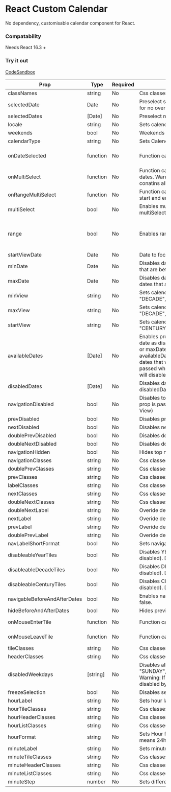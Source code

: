 # React Custom Calendar

No dependency, customisable calendar component for React.

### Compatability

Needs React 16.3 +

### Try it out

[CodeSandbox](https://codesandbox.io/s/github/KristijanJovanovski/react-custom-calendar)

| Prop                         | Type     | Required | Description                                                                                                                                                                                                                                                                                                                                                                                                                                                                                                                                                                           | Example values                                                                                                      |
| ---------------------------- | -------- | -------- | ------------------------------------------------------------------------------------------------------------------------------------------------------------------------------------------------------------------------------------------------------------------------------------------------------------------------------------------------------------------------------------------------------------------------------------------------------------------------------------------------------------------------------------------------------------------------------------- | ------------------------------------------------------------------------------------------------------------------- |
| classNames                   | string   | No       | Css classes to to be added to Calendar Component.                                                                                                                                                                                                                                                                                                                                                                                                                                                                                                                                     | "class1 class2"                                                                                                     |
| selectedDate                 | Date     | No       | Preselect single date. Warning: date is overwritten on date selection. Use selected Dates for no overwriting.                                                                                                                                                                                                                                                                                                                                                                                                                                                                         | new Date()                                                                                                          |
| selectedDates                | [Date]   | No       | Preselect many dates.                                                                                                                                                                                                                                                                                                                                                                                                                                                                                                                                                                 | [new Date(), new Date()]                                                                                            |
| locale                       | string   | No       | Sets calendar locale. Defaults to "en".                                                                                                                                                                                                                                                                                                                                                                                                                                                                                                                                               | "mk"                                                                                                                |
| weekends                     | bool     | No       | Weekends are styled. Defaults to false.                                                                                                                                                                                                                                                                                                                                                                                                                                                                                                                                               | true                                                                                                                |
| calendarType                 | string   | No       | Sets Calendar Type. Available types: "US", "ISO 8601". Defaults to "US".                                                                                                                                                                                                                                                                                                                                                                                                                                                                                                              | "ISO 8601"                                                                                                          |
| onDateSelected               | function | No       | Function called on every date selection.                                                                                                                                                                                                                                                                                                                                                                                                                                                                                                                                              | (date, selected) => { console.log(date,selected) }                                                                  |
| onMultiSelect                | function | No       | Function called on every date selection if multiSelect prop is passed. Returns Array of dates. Warning: If range prop is passed it is called when the range is selected and conatins all Dates in the range. Use onRangeSelect if only range boundaries are needed.                                                                                                                                                                                                                                                                                                                   | (dates) => { console.log(dates) }                                                                                   |
| onRangeMultiSelect           | function | No       | Function called on every date selection if range prop is passed. Returns Array of of range start and end. Warning: It takes precedance if multiSelect prop is passed.                                                                                                                                                                                                                                                                                                                                                                                                                 | (dates) => { console.log(dates) }                                                                                   |
| multiSelect                  | bool     | No       | Enables multi selection. Warning: if range prop is passed, range takes precedance over multiSelect. Defaults to false.                                                                                                                                                                                                                                                                                                                                                                                                                                                                | true                                                                                                                | Warning: if range prop is passed, range takes precedance over multiSelect. |
| range                        | bool     | No       | Enables range selection                                                                                                                                                                                                                                                                                                                                                                                                                                                                                                                                                               | Enables range selection. Warning: if multiSelect prop is passed, range takes precedance over it. Defaults to false. | true |
| startViewDate                | Date     | No       | Date to focus the calendar view. Defaults to new Date().                                                                                                                                                                                                                                                                                                                                                                                                                                                                                                                              | new Date(2018,0,1)                                                                                                  |
| minDate                      | Date     | No       | Disables dates prior than it. Warning: if available dates prop is passed and contains dates that are before the min date then they will be reenabled.                                                                                                                                                                                                                                                                                                                                                                                                                                 | new Date()                                                                                                          |
| maxDate                      | Date     | No       | Disables dates latter than it. Warning: if available dates prop is passed and contains dates that are after the max date then they will be reenabled.                                                                                                                                                                                                                                                                                                                                                                                                                                 | new Date()                                                                                                          |
| minView                      | string   | No       | Sets calendar min view. Can't drill down past it. Available values: "MONTH", "YEAR", "DECADE", "CENTURY". Defaults to "MONTH".                                                                                                                                                                                                                                                                                                                                                                                                                                                        | "YEAR"                                                                                                              |
| maxView                      | string   | No       | Sets calendar max view. Can't drill up past it. Available values: "MONTH", "YEAR", "DECADE", "CENTURY". Defaults to "CENTURY".                                                                                                                                                                                                                                                                                                                                                                                                                                                        | "YEAR"                                                                                                              |
| startView                    | string   | No       | Sets calendar current view. Available values: "MONTH", "YEAR", "DECADE", "CENTURY". Defaults to minView if supplied else to "MONTH".                                                                                                                                                                                                                                                                                                                                                                                                                                                  | "YEAR"                                                                                                              |
| availableDates               | [Date]   | No       | Enables provided dates. Warning: if availableDates props is passed and contains same date as disabledDates it will be disabled. If availableDates are passed along side minDate or maxDate and contains dates that are before or after them respectively. If availableDates are passed when disabledWeekdays are passed it can reenable certain dates that were previously disabled by disabledWeekdays prop. If availableDates are passed when minDate, maxDate, disabledDates or disabledWeekdays are not passed, it will disable all other dates different than the ones provided. | [new Date(), new Date()]                                                                                            |
| disabledDates                | [Date]   | No       | Disables dates. Warning: if availableDates props is passed and contains same date as disabledDates it will be disabled.                                                                                                                                                                                                                                                                                                                                                                                                                                                               | [new Date(), new Date()]                                                                                            |
| navigationDisabled           | bool     | No       | Disables top navigation and can't drill up. Warning: if navigableBeforeAndAfterDates prop is passed user user can navigate to previous and latter dates. (only on MONTH View)                                                                                                                                                                                                                                                                                                                                                                                                         | true                                                                                                                |
| prevDisabled                 | bool     | No       | Disables previuous navigation button.                                                                                                                                                                                                                                                                                                                                                                                                                                                                                                                                                 | true                                                                                                                |
| nextDisabled                 | bool     | No       | Disables next navigation button.                                                                                                                                                                                                                                                                                                                                                                                                                                                                                                                                                      | true                                                                                                                |
| doublePrevDisabled           | bool     | No       | Disables double previuous navigation button.                                                                                                                                                                                                                                                                                                                                                                                                                                                                                                                                          | true                                                                                                                |
| doubleNextDisabled           | bool     | No       | Disables double next navigation button.                                                                                                                                                                                                                                                                                                                                                                                                                                                                                                                                               | true                                                                                                                |
| navigationHidden             | bool     | No       | Hides top navigaton.                                                                                                                                                                                                                                                                                                                                                                                                                                                                                                                                                                  | true                                                                                                                |
| navigationClasses            | string   | No       | Css classes to to be added to top navigation.                                                                                                                                                                                                                                                                                                                                                                                                                                                                                                                                         | "class1 class2"                                                                                                     |
| doublePrevClasses            | string   | No       | Css classes to to be added to doublePrev button.                                                                                                                                                                                                                                                                                                                                                                                                                                                                                                                                      | "class1 class2"                                                                                                     |
| prevClasses                  | string   | No       | Css classes to to be added to prev button.                                                                                                                                                                                                                                                                                                                                                                                                                                                                                                                                            | "class1 class2"                                                                                                     |
| labelClasses                 | string   | No       | Css classes to to be added to navigation label.                                                                                                                                                                                                                                                                                                                                                                                                                                                                                                                                       | "class1 class2"                                                                                                     |
| nextClasses                  | string   | No       | Css classes to to be added to next button.                                                                                                                                                                                                                                                                                                                                                                                                                                                                                                                                            | "class1 class2"                                                                                                     |
| doubleNextClasses            | string   | No       | Css classes to to be added to doubleNext button.                                                                                                                                                                                                                                                                                                                                                                                                                                                                                                                                      | "class1 class2"                                                                                                     |
| doubleNextLabel              | string   | No       | Overide default label                                                                                                                                                                                                                                                                                                                                                                                                                                                                                                                                                                 | ">>"                                                                                                                |
| nextLabel                    | string   | No       | Overide default label                                                                                                                                                                                                                                                                                                                                                                                                                                                                                                                                                                 | ">"                                                                                                                 |
| prevLabel                    | string   | No       | Overide default label                                                                                                                                                                                                                                                                                                                                                                                                                                                                                                                                                                 | "<"                                                                                                                 |
| doublePrevLabel              | string   | No       | Overide default label                                                                                                                                                                                                                                                                                                                                                                                                                                                                                                                                                                 | "<<"                                                                                                                |
| navLabelShortFormat          | bool     | No       | Sets navigation label format to short. Default: false                                                                                                                                                                                                                                                                                                                                                                                                                                                                                                                                 | true                                                                                                                |
| disableableYearTiles         | bool     | No       | Disables YEAR view tiles that don't have available dates (all dates in that year are disabled). Defaults to false.                                                                                                                                                                                                                                                                                                                                                                                                                                                                    | true                                                                                                                |
| disableableDecadeTiles       | bool     | No       | Disables DECADE view tiles that don't have available dates (all dates in that decade are disabled). Defaults to false.                                                                                                                                                                                                                                                                                                                                                                                                                                                                | true                                                                                                                |
| disableableCenturyTiles      | bool     | No       | Disables CENTURY view tiles that don't have available dates (all dates in that century are disabled). Defaults to false.                                                                                                                                                                                                                                                                                                                                                                                                                                                              | true                                                                                                                |
| navigableBeforeAndAfterDates | bool     | No       | Enables navigation to previous and next month view when clicked on date. Defaults to false.                                                                                                                                                                                                                                                                                                                                                                                                                                                                                           | true                                                                                                                |
| hideBeforeAndAfterDates      | bool     | No       | Hides previous and next month dates from current view. Defaults to false                                                                                                                                                                                                                                                                                                                                                                                                                                                                                                              | true                                                                                                                |
| onMouseEnterTile             | function | No       | Function called when mouse enters view tile. Returns the event and the date of the tile.                                                                                                                                                                                                                                                                                                                                                                                                                                                                                              | (e, date) => { consle.log(e,date) }                                                                                 |
| onMouseLeaveTile             | function | No       | Function called when mouse leaves view tile. Returns the event and the date of the tile.                                                                                                                                                                                                                                                                                                                                                                                                                                                                                              | (e, date) => { consle.log(e,date) }                                                                                 |
| tileClasses                  | string   | No       | Css classes to be applied to tiles                                                                                                                                                                                                                                                                                                                                                                                                                                                                                                                                                    | 'class1 class2'                                                                                                     |
| headerClasses                | string   | No       | Css classes to be applied to the header                                                                                                                                                                                                                                                                                                                                                                                                                                                                                                                                               | 'class1 class2'                                                                                                     |
| disabledWeekdays             | [string] | No       | Disables all dates that are one of the passed values. Available values: "SUNDAY","MONDAY","TUESDAY","WEDNESDAY","THURSDAY","FRIDAY","SATURDAY". Warning: If availableDates prop is passed it can reenable certain dates that were disabled by this prop.                                                                                                                                                                                                                                                                                                                              | ["FRIDAY", "SATURDAY"]                                                                                              |
| freezeSelection              | bool     | No       | Disables selection. Can be passed any time. Default value: false.                                                                                                                                                                                                                                                                                                                                                                                                                                                                                                                     | true                                                                                                                |
| hourLabel                    | string   | No       | Sets hour label text. Default 'Hours:'                                                                                                                                                                                                                                                                                                                                                                                                                                                                                                                                                | 'Example'                                                                                                           |
| hourTileClasses              | string   | No       | Css classes to to be added to hour tiles.                                                                                                                                                                                                                                                                                                                                                                                                                                                                                                                                             | "class1 class2"                                                                                                     |
| hourHeaderClasses            | string   | No       | Css classes to to be added to hour header.                                                                                                                                                                                                                                                                                                                                                                                                                                                                                                                                            | "class1 class2"                                                                                                     |
| hourListClasses              | string   | No       | Css classes to to be added to hour list of tiles.                                                                                                                                                                                                                                                                                                                                                                                                                                                                                                                                     | "class1 class2"                                                                                                     |
| hourFormat                   | string   | No       | Sets Hour format. Available types: "US", "ISO 8601". US means 12h format, ISO 8601 means 24h format. Defaults to "US".                                                                                                                                                                                                                                                                                                                                                                                                                                                                | "ISO 8601"                                                                                                          |
| minuteLabel                  | string   | No       | Sets minute label text. Default 'Minutes:'                                                                                                                                                                                                                                                                                                                                                                                                                                                                                                                                            | 'Example'                                                                                                           |
| minuteTileClasses            | string   | No       | Css classes to to be added to minute tiles.                                                                                                                                                                                                                                                                                                                                                                                                                                                                                                                                           | "class1 class2"                                                                                                     |
| minuteHeaderClasses          | string   | No       | Css classes to to be added to minute header.                                                                                                                                                                                                                                                                                                                                                                                                                                                                                                                                          | "class1 class2"                                                                                                     |
| minuteListClasses            | string   | No       | Css classes to to be added to minute list of tiles.                                                                                                                                                                                                                                                                                                                                                                                                                                                                                                                                   | "class1 class2"                                                                                                     |
| minuteStep                   | number   | No       | Sets difference between minutes in the list. Default: 1                                                                                                                                                                                                                                                                                                                                                                                                                                                                                                                               | 5                                                                                                                   |
